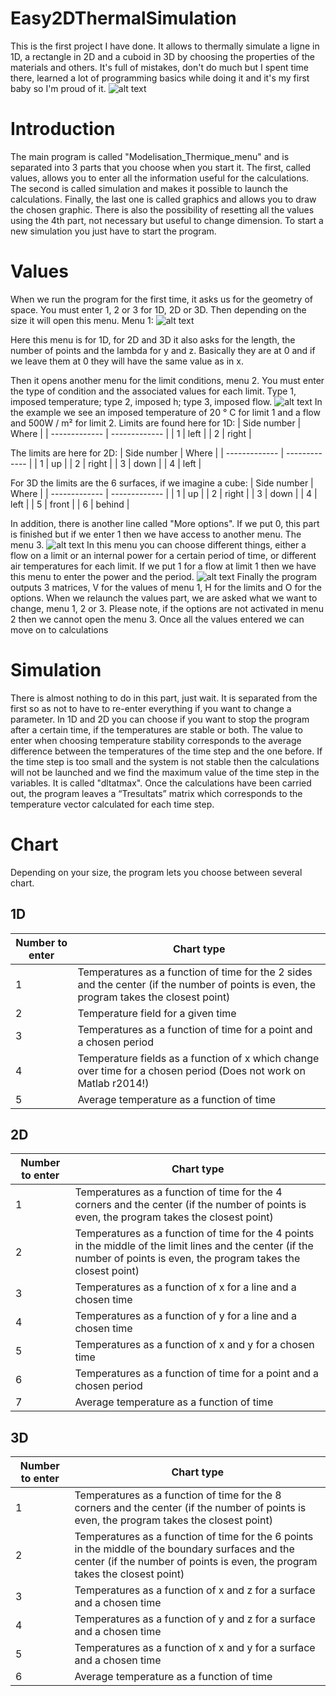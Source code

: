 # Easy2DThermalSimulation
This is the first project I have done. It allows to thermally simulate a ligne in 1D, a rectangle in 2D and a cuboid in 3D by choosing the properties of the materials and others. It's full of mistakes, don't do much but I spent time there, learned a lot of programming basics while doing it and it's my first baby so I'm proud of it.
![alt text](https://github.com/MrBounty/EasyThermalSimulation/blob/main/Image/Capture.PNG)


# Introduction
The main program is called "Modelisation_Thermique_menu" and is separated into 3 parts that you choose when you start it. The first, called values, allows you to enter all the information useful for the calculations. The second is called simulation and makes it possible to launch the calculations. Finally, the last one is called graphics and allows you to draw the chosen graphic. There is also the possibility of resetting all the values using the 4th part, not necessary but useful to change dimension.
To start a new simulation you just have to start the program.


# Values
When we run the program for the first time, it asks us for the geometry of space.
You must enter 1, 2 or 3 for 1D, 2D or 3D.
Then depending on the size it will open this menu. Menu 1:
![alt text](https://github.com/MrBounty/EasyThermalSimulation/blob/main/Image/Menu1_1D.PNG)

Here this menu is for 1D, for 2D and 3D it also asks for the length, the number of points and the lambda for y and z. Basically they are at 0 and if we leave them at 0 they will have the same value as in x.

Then it opens another menu for the limit conditions, menu 2. You must enter the type of condition and the associated values for each limit. Type 1, imposed temperature; type 2, imposed h; type 3, imposed flow.
![alt text](https://github.com/MrBounty/EasyThermalSimulation/blob/main/Image/Menu2_1D.PNG)
In the example we see an imposed temperature of 20 ° C for limit 1 and a flow and 500W / m² for limit 2.
Limits are found here for 1D:
| Side number  | Where |
| ------------- | ------------- |
| 1  | left  |
| 2  | right  |
 
The limits are here for 2D:
| Side number  | Where |
| ------------- | ------------- |
| 1  | up  |
| 2  | right  |
| 3  | down  |
| 4  | left  |
 
For 3D the limits are the 6 surfaces, if we imagine a cube:
| Side number  | Where |
| ------------- | ------------- |
| 1  | up  |
| 2  | right  |
| 3  | down  |
| 4  | left  |
| 5  | front  |
| 6  | behind  |

In addition, there is another line called "More options". If we put 0, this part is finished but if we enter 1 then we have access to another menu. The menu 3.
![alt text](https://github.com/MrBounty/EasyThermalSimulation/blob/main/Image/Menu3_1D.PNG)
In this menu you can choose different things, either a flow on a limit or an internal power for a certain period of time, or different air temperatures for each limit.
If we put 1 for a flow at limit 1 then we have this menu to enter the power and the period.
![alt text](https://github.com/MrBounty/EasyThermalSimulation/blob/main/Image/Menu4_1D.PNG)
Finally the program outputs 3 matrices, V for the values of menu 1, H for the limits and O for the options.
When we relaunch the values part, we are asked what we want to change, menu 1, 2 or 3. Please note, if the options are not activated in menu 2 then we cannot open the
menu 3.
Once all the values entered we can move on to calculations


# Simulation
There is almost nothing to do in this part, just wait. It is separated from the first so as not to have to re-enter everything if you want to change a parameter.
In 1D and 2D you can choose if you want to stop the program after a certain time, if the temperatures are stable or both. The value to enter when choosing temperature stability corresponds to the average difference between the temperatures of the time step and the one before.
If the time step is too small and the system is not stable then the calculations will not be launched and we find the maximum value of the time step in the variables. It is called "dltatmax".
Once the calculations have been carried out, the program leaves a “Tresultats” matrix which corresponds to the temperature vector calculated for each time step.

# Chart
Depending on your size, the program lets you choose between several chart.

## 1D
| Number to enter  | Chart type |
| ------------- | ------------- |
| 1  | Temperatures as a function of time for the 2 sides and the center (if the number of points is even, the program takes the closest point)  |
| 2  | Temperature field for a given time  |
| 3  | Temperatures as a function of time for a point and a chosen period  |
| 4  | Temperature fields as a function of x which change over time for a chosen period (Does not work on Matlab r2014!)  |
| 5  | Average temperature as a function of time  |

## 2D
| Number to enter  | Chart type |
| ------------- | ------------- |
| 1  | Temperatures as a function of time for the 4 corners and the center (if the number of points is even, the program takes the closest point)  |
| 2  | Temperatures as a function of time for the 4 points in the middle of the limit lines and the center (if the number of points is even, the program takes the closest point)  |
| 3  | Temperatures as a function of x for a line and a chosen time  |
| 4  | Temperatures as a function of y for a line and a chosen time  |
| 5  | Temperatures as a function of x and y for a chosen time  |
| 6  | Temperatures as a function of time for a point and a chosen period  |
| 7  | Average temperature as a function of time  |

## 3D
| Number to enter  | Chart type |
| ------------- | ------------- |
| 1  | Temperatures as a function of time for the 8 corners and the center (if the number of points is even, the program takes the closest point)  |
| 2  | Temperatures as a function of time for the 6 points in the middle of the boundary surfaces and the center (if the number of points is even, the program takes the closest point)  |
| 3  | Temperatures as a function of x and z for a surface and a chosen time  |
| 4  | Temperatures as a function of y and z for a surface and a chosen time  |
| 5  | Temperatures as a function of x and y for a surface and a chosen time  |
| 6  | Average temperature as a function of time  |
